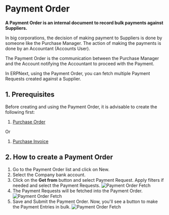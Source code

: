 <!-- add-breadcrumbs -->
# Payment Order

**A Payment Order is an internal document to record bulk payments against Suppliers.**

In big corporations, the decision of making payment to Suppliers is done by someone like the Purchase Manager. The action of making the payments is done by an Accountant (Accounts User). 

The Payment Order is the communication between the Purchase Manager and the Account notifying the Accountant to proceed with the Payment.

In ERPNext, using the Payment Order, you can fetch multiple Payment Requests created against a Supplier.

## 1. Prerequisites
Before creating and using the Payment Order, it is advisable to create the following first:

1. [Purchase Order](/docs/user/manual/en/buying/purchase-order)

 Or

1. [Purchase Invoice](/docs/user/manual/en/accounts/purchase-invoice)

## 2. How to create a Payment Order
1. Go to the Payment Order list and click on New.
1. Select the Company bank account.
1. Click on the **Get from** button and select Payment Request. Apply filters if needed and select the Payment Requests.
 ![Payment Order Fetch](/docs/v12/assets/img/accounts/payment-order-fetch.png)
1. The Payment Requests will be fetched into the Payment Order.
 ![Payment Order Fetch](/docs/v12/assets/img/accounts/payment-order.png)
1. Save and Submit the Payment Order. Now, you'll see a button to make the Payment Entries in bulk.
 ![Payment Order Fetch](/docs/v12/assets/img/accounts/payment-order-submit.png)